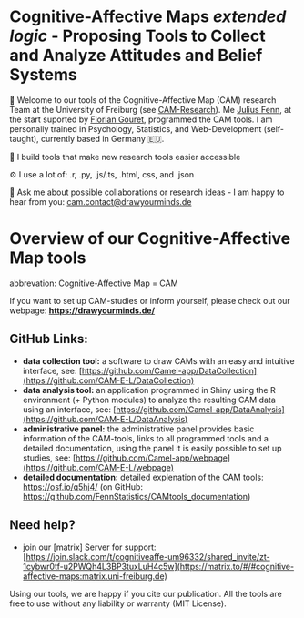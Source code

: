 # Cognitive-Affective Maps *extended logic* - Proposing Tools to Collect and Analyze Attitudes and Belief Systems


👋 Welcome to our tools of the  Cognitive-Affective Map (CAM) research Team at the University of Freiburg (see [CAM-Research](https://www.psychologie.uni-freiburg.de/abteilungen/Allgemeine.Psychologie/research/cam-research)). Me [Julius Fenn](https://github.com/FennStatistics), at the start suported by [Florian Gouret](https://github.com/Aodarium), programmed the CAM tools. I am personally trained in Psychology, Statistics, and Web-Development (self-taught), currently based in Germany 🇪🇺.

🔭 I build tools that make new research tools easier accessible
    
⚙️ I use a lot of: .r, .py, .js/.ts, .html, css, and .json 

💬 Ask me about possible collaborations or research ideas - I am happy to hear from you: <cam.contact@drawyourminds.de>

# Overview of our Cognitive-Affective Map tools
abbrevation: Cognitive-Affective Map = CAM

If you want to set up CAM-studies or inform yourself, please check out our webpage: **https://drawyourminds.de/**

## GitHub Links: 

- **data collection tool:** a software to draw CAMs with an easy and intuitive interface, see: [https://github.com/Camel-app/DataCollection](https://github.com/CAM-E-L/DataCollection)
- **data analysis tool:** an application programmed in Shiny using the R environment (+ Python modules) to analyze the resulting CAM data using an interface, see: [https://github.com/Camel-app/DataAnalysis](https://github.com/CAM-E-L/DataAnalysis)
- **administrative panel:** the administrative panel provides basic information of the CAM-tools, links to all programmed tools and a detailed documentation, using the panel it is easily possible to set up studies, see: [https://github.com/Camel-app/webpage](https://github.com/CAM-E-L/webpage)
- **detailed documentation:** detailed explenation of the CAM tools: https://osf.io/q5hj4/ (on GitHub: https://github.com/FennStatistics/CAMtools_documentation)
 
## Need help?

- join our [matrix] Server for support: [https://join.slack.com/t/cognitiveaffe-um96332/shared_invite/zt-1cybwr0tf-u2PWQh4L3BP3tuxLuH4c5w](https://matrix.to/#/#cognitive-affective-maps:matrix.uni-freiburg.de)


Using our tools, we are happy if you cite our publication. All the tools are free to use without any liability or warranty (MIT License).
